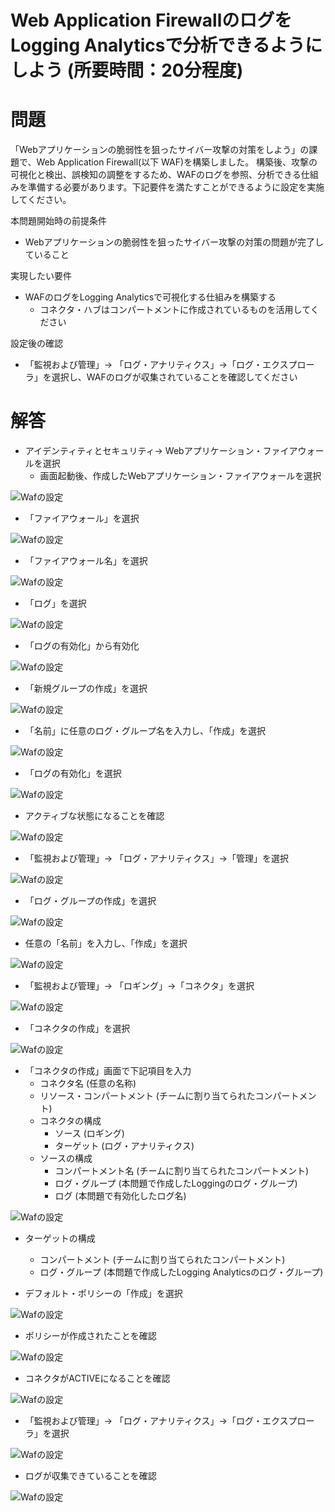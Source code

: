 # Web Application FirewallのログをLogging Analyticsで分析できるようにしよう (所要時間：20分程度)
# 問題
「Webアプリケーションの脆弱性を狙ったサイバー攻撃の対策をしよう」の課題で、Web Application Firewall(以下 WAF)を構築しました。
構築後、攻撃の可視化と検出、誤検知の調整をするため、WAFのログを参照、分析できる仕組みを準備する必要があります。下記要件を満たすことができるように設定を実施してください。

本問題開始時の前提条件
- Webアプリケーションの脆弱性を狙ったサイバー攻撃の対策の問題が完了していること

実現したい要件
- WAFのログをLogging Analyticsで可視化する仕組みを構築する
  - コネクタ・ハブはコンパートメントに作成されているものを活用してください
 
設定後の確認
- 「監視および管理」→ 「ログ・アナリティクス」→「ログ・エクスプローラ」を選択し、WAFのログが収集されていることを確認してください
  

# 解答
- アイデンティティとセキュリティ→ Webアプリケーション・ファイアウォールを選択
  - 画面起動後、作成したWebアプリケーション・ファイアウォールを選択
 
![Wafの設定](images/WAF/WAF_Log01.png "Wafの設定") 

- 「ファイアウォール」を選択

![Wafの設定](images/WAF/WAF_Log02.png "Wafの設定") 

- 「ファイアウォール名」を選択

![Wafの設定](images/WAF/WAF_Log03.png "Wafの設定") 

- 「ログ」を選択

![Wafの設定](images/WAF/WAF_Log04.png "Wafの設定")

- 「ログの有効化」から有効化

![Wafの設定](images/WAF/WAF_Log05.png "Wafの設定")

- 「新規グループの作成」を選択

![Wafの設定](images/WAF/WAF_Log06.png "Wafの設定")

- 「名前」に任意のログ・グループ名を入力し、「作成」を選択

![Wafの設定](images/WAF/WAF_Log07.png "Wafの設定")

- 「ログの有効化」を選択

![Wafの設定](images/WAF/WAF_Log08.png "Wafの設定")

- アクティブな状態になることを確認

![Wafの設定](images/WAF/WAF_Log09.png "Wafの設定")

- 「監視および管理」→ 「ログ・アナリティクス」→「管理」を選択

![Wafの設定](images/WAF/WAF_Log10.png "Wafの設定")

- 「ログ・グループの作成」を選択

![Wafの設定](images/WAF/WAF_Log11.png "Wafの設定")

- 任意の「名前」を入力し、「作成」を選択

![Wafの設定](images/WAF/WAF_Log12.png "Wafの設定")

- 「監視および管理」→ 「ロギング」→「コネクタ」を選択

![Wafの設定](images/WAF/WAF_Log13.png "Wafの設定")

- 「コネクタの作成」を選択

![Wafの設定](images/WAF/WAF_Log14.png "Wafの設定")

- 「コネクタの作成」画面で下記項目を入力
   - コネクタ名 (任意の名称)
   - リソース・コンパートメント (チームに割り当てられたコンパートメント)
   - コネクタの構成
     - ソース (ロギング)
     - ターゲット (ログ・アナリティクス)
   - ソースの構成
     - コンパートメント名 (チームに割り当てられたコンパートメント)
     - ログ・グループ (本問題で作成したLoggingのログ・グループ)
     - ログ (本問題で有効化したログ名)

![Wafの設定](images/WAF/WAF_Log15.png "Wafの設定")

 - ターゲットの構成
     - コンパートメント  (チームに割り当てられたコンパートメント)
     - ログ・グループ (本問題で作成したLogging Analyticsのログ・グループ)

- デフォルト・ポリシーの「作成」を選択

![Wafの設定](images/WAF/WAF_Log16.png "Wafの設定")

- ポリシーが作成されたことを確認

![Wafの設定](images/WAF/WAF_Log17.png "Wafの設定")

- コネクタがACTIVEになることを確認

![Wafの設定](images/WAF/WAF_Log18.png "Wafの設定")

- 「監視および管理」→ 「ログ・アナリティクス」→「ログ・エクスプローラ」を選択

![Wafの設定](images/WAF/WAF_Log19.png "Wafの設定")

- ログが収集できていることを確認

![Wafの設定](images/WAF/WAF_Log20.png "Wafの設定")





